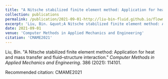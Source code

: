 ```yaml
---
title: "A Nitsche stabilized finite element method: Application for heat and mass transfer and fluid–structure interaction"
collection: publications
permalink: /publication/2021-09-01-http://liu-bin-fluid.github.io/flowmatrix.github.io/files/CMAME2021.pdf
excerpt: 'Liu, Bin. &quot;A Nitsche stabilized finite element method: Application for heat and mass transfer and fluid–structure interaction.&quot; <i>Computer Methods in Applied Mechanics and Engineering</i>. 386 (2021): 114101.'
date: 2021-09-01
venue: 'Computer Methods in Applied Mechanics and Engineering'
citation: 'CMAME2021'
---
```

Liu, Bin. &quot;A Nitsche stabilized finite element method: Application for heat and mass transfer and fluid–structure interaction.&quot; <i>Computer Methods in Applied Mechanics and Engineering</i>. 386 (2021): 114101.

Recommended citation: CMAME2021